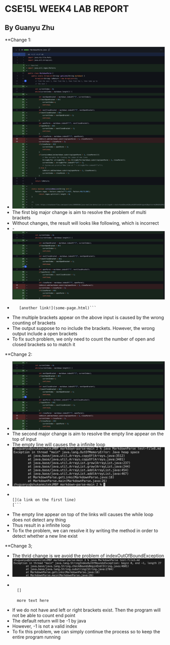 # CSE15L WEEK4 LAB REPORT
## By Guanyu Zhu 

**Change 1:
- ![image](Screen%20Shot%202022-01-28%20at%202.34.03%20PM.png)
- The first big major change is aim to resolve the problem of multi brackets
- Without changes, the result will looks like following, which is incorrect
- -![image](Screen%20Shot%202022-01-28%20at%202.53.30%20PM.png)
- ```[a link!]((https://something.com))
     [another link!](some-page.html)```
- The multiple brackets appear on the above input is caused by the wrong counting of brackets
- The output suppose to no include the brackets. However, the wrong output include a open brackets
- To fix such problem, we only need to count the number of open and closed brackets so to match it

**Change 2:
- ![image](Screen%20Shot%202022-01-28%20at%202.53.30%20PM.png)
- The second major change is aim to resolve the empty line appear on the top of input
- The empty line will causes the a infinite loop
- ![image](Screen%20Shot%202022-01-28%20at%203.05.10%20PM.png)
- ```
  
  [](a link on the first line)
  [```
- The empty line appear on top of the links will causes the while loop does not detect any thing
- Thus result in a infinite loop
- To fix the problem, we can resolve it by writing the method in order to detect whether a new line exist

**Change 3;
- The thrid change is we avoid the problem of indexOutOfBoundException
- ![image](Screen%20Shot%202022-01-28%20at%203.30.19%20PM.png)
- ```# title

    []

    more text here
  ```
- If we do not have and left or right brackets exist. Then the program will not be able to count end point
- The default return will be -1 by java
- However, -1 is not a valid index
- To fix this problem, we can simply continue the process so to keep the entire program running
